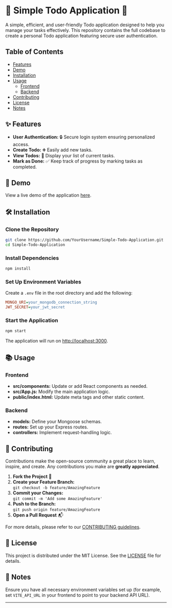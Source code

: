 
# 🌟 Simple Todo Application 🌟

A simple, efficient, and user-friendly Todo application designed to help you manage your tasks effectively. This repository contains the full codebase to create a personal Todo application featuring secure user authentication.

## Table of Contents

- [Features](#features)
- [Demo](#demo)
- [Installation](#installation)
- [Usage](#usage)
  - [Frontend](#frontend)
  - [Backend](#backend)
- [Contributing](#contributing)
- [License](#license)
- [Notes](#notes)

## ✨ Features

- **User Authentication:** 🔒 Secure login system ensuring personalized access.
- **Create Todo:** ➕ Easily add new tasks.
- **View Todos:** 👀 Display your list of current tasks.
- **Mark as Done:** ✅ Keep track of progress by marking tasks as completed.

## 🚀 Demo

View a live demo of the application [here](https://simple-todo-application.onrender.com).

## 🛠️ Installation

### Clone the Repository

```bash
git clone https://github.com/YourUsername/Simple-Todo-Application.git
cd Simple-Todo-Application
```





### Install Dependencies

```bash
npm install

```

### Set Up Environment Variables

Create a `.env` file in the root directory and add the following:

```ini
MONGO_URI=your_mongodb_connection_string
JWT_SECRET=your_jwt_secret

```

### Start the Application

```bash
npm start

```

The application will run on [http://localhost:3000](http://localhost:3000/).

## 📚 Usage

### Frontend

-   **src/components:** Update or add React components as needed.
-   **src/App.js:** Modify the main application logic.
-   **public/index.html:** Update meta tags and other static content.

### Backend

-   **models:** Define your Mongoose schemas.
-   **routes:** Set up your Express routes.
-   **controllers:** Implement request-handling logic.

## 🤝 Contributing

Contributions make the open-source community a great place to learn, inspire, and create. Any contributions you make are **greatly appreciated**.

1.  **Fork the Project** 🍴
2.  **Create your Feature Branch:**  
    `git checkout -b feature/AmazingFeature`
3.  **Commit your Changes:**  
    `git commit -m 'Add some AmazingFeature'`
4.  **Push to the Branch:**  
    `git push origin feature/AmazingFeature`
5.  **Open a Pull Request** 📬

For more details, please refer to our [CONTRIBUTING guidelines](https://chatgpt.com/c/CONTRIBUTING.md).

## 📄 License

This project is distributed under the MIT License. See the [LICENSE](https://chatgpt.com/c/LICENSE) file for details.

## 📝 Notes

Ensure you have all necessary environment variables set up (for example, set `VITE_API_URL` in your frontend to point to your backend API URL).

----------

